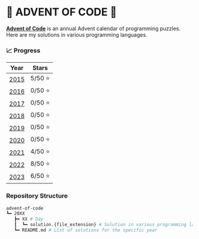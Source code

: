 # :christmas_tree: **ADVENT OF CODE** :christmas_tree:
**[Advent of Code](https://adventofcode.com/)** is an annual Advent calendar of programming puzzles. Here are my solutions in various programming languages.

### :chart_with_upwards_trend: Progress
| Year | Stars |
|:----:|:-----:|
| [2015](2015) | 5/50 :star: |
| [2016](2016) | 0/50 :star: |
| [2017](2017) | 0/50 :star: |
| [2018](2018) | 0/50 :star: |
| [2019](2019) | 0/50 :star: |
| [2020](2020) | 0/50 :star: |
| [2021](2021) | 4/50 :star: |
| [2022](2022) | 8/50 :star: |
| [2023](2023) | 6/50 :star: |

### Repository Structure
```bash
advent-of-code
┗━ 20XX
   ┣━ XX # Day
   ┃  ┗━ solution.{file_extension} # Solution in various programming languages
   ┗━ README.md # List of solutions for the specific year
```